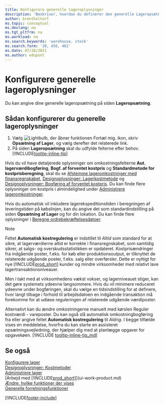 ```yaml
---
title: Konfigurere generelle lageroplysninger
description: 'Beskriver, hvordan du definerer den generelle Lageropsætning, så du kan administrere lagerstedet og lagerbeholdningen.'
author: brentholtorf
ms.topic: conceptual
ms.devlang: na
ms.tgt_pltfrm: na
ms.workload: na
ms.search.keywords: 'warehouse, stock'
ms.search.form: '30, 456, 461'
ms.date: 07/28/2021
ms.author: edupont
---
```

# <a name="set-up-general-inventory-information"></a><a name="set-up-general-inventory-information"></a><a name="set-up-general-inventory-information"></a>Konfigurere generelle lageroplysninger

Du kan angive dine generelle lageropsætning på siden **Lageropsætning**.

## <a name="to-set-up-general-inventory-information"></a><a name="to-set-up-general-inventory-information"></a><a name="to-set-up-general-inventory-information"></a>Sådan konfigurerer du generelle lageroplysninger

1. Vælg ![Lightbulb, der åbner funktionen Fortæl mig.](media/ui-search/search_small.png "Fortæl mig, hvad du vil foretage dig") ikon, skriv **Opsætning af Lager**, og vælg derefter det relaterede link.
2. På siden **Lageropsætning** skal du udfylde felterne efter behov. [!INCLUDE[tooltip-inline-tip](includes/tooltip-inline-tip_md.md)]

Hvis du vil have detaljerede oplysninger om omkostningsfelterne **Aut. lagerværdibogføring**, **Bogf. af forventet kostpris** og **Standardmetode for kostprisberegning**, skal du se [Afstemme lageromkostninger med finansregnskabet](finance-how-to-post-inventory-costs-to-the-general-ledger.md), [Designoplysninger: Lagerkostmetode](design-details-inventory-costing.md) og [Designoplysninger: Bogføring af forventet kostpris](design-details-expected-cost-posting.md). Du kan finde flere oplysninger om kostpris i almindelighed under [Administrere lageromkostninger](finance-manage-inventory-costs.md).  

Hvis du automatisk vil inkludere lagerekspeditionstiden i beregningen af leveringstiden på købslinjen, kan du angive det som standardindstilling på siden **Opsætning af Lager** og for din lokation. Du kan finde flere oplysninger i [Beregne ordrebekræftelsesdatoer](sales-how-to-calculate-order-promising-dates.md).  

> [!NOTE]
> Feltet **Automatisk kostregulering** er indstillet til *Altid* som standard for at sikre, at lagerværdierne altid er korrekte i finansregnskabet, som samtidig sikrer, at salgs- og overskudsstatistikken er opdateret. Kostprisændringer fra indgående poster, f.eks. for køb eller produktionsoutput, er tilknyttet de relaterede udgående poster, f.eks. salg eller overførsler. Dette er nyttigt for nye [!INCLUDE[prod_short](includes/prod_short.md)] kunder og mindre virksomheder med relativt lave lagertransaktionsniveauer.
>
> Men i takt med at virksomhedens vækst vokser, og lagerniveauet stiger, kan det gøre systemets ydeevne langsommere. Hvis du vil minimere reduceret ydeevne under bogføringen, skal du vælge en tidsindstilling for at definere, hvor langt tilbage i forhold til arbejdsdatoen en indgående transaktion må forekomme for at udløse reguleringen af relaterede udgående værdiposter.
>
> Alternativt kan du ændre omkostningerne manuelt med kørslen Reguler kostværdi - vareposter. Du kan også slå automatisk omkostningbogføring fra eller angive feltet **Automatisk kostregulering** til *Aldrig*. I begge tilfælde vises en meddelelse, hvorfra du kan starte en assisteret opsætningsvejledning, der hjælper dig med at planlægge opgaver for opgavekøen. [!INCLUDE [tooltip-inline-tip_md](includes/tooltip-inline-tip_md.md)]

## <a name="see-also"></a><a name="see-also"></a><a name="see-also"></a>Se også

[Konfigurere lager](inventory-setup-inventory.md)  
[Designoplysninger: Kostmetoder](design-details-costing-methods.md)  
[Administrere lager](inventory-manage-inventory.md)  
[Arbejd med [!INCLUDE[prod_short](includes/prod_short.md)]](ui-work-product.md)  
[Ændre, hvilke funktioner der vises](ui-experiences.md)  
[Generelle forretningsfunktioner](ui-across-business-areas.md)  


[!INCLUDE[footer-include](includes/footer-banner.md)]
